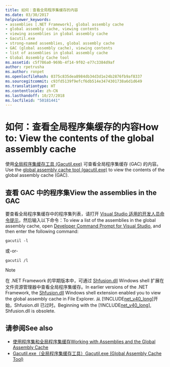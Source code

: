 ```yaml
---
title: 如何：查看全局程序集缓存的内容
ms.date: 03/30/2017
helpviewer_keywords:
- assemblies [.NET Framework], global assembly cache
- global assembly cache, viewing contents
- viewing assemblies in global assembly cache
- Gacutil.exe
- strong-named assemblies, global assembly cache
- GAC (global assembly cache), viewing contents
- list of assemblies in global assembly cache
- Global Assembly Cache tool
ms.assetid: c5f786a0-969b-4f14-9f02-e77c3384d9af
author: rpetrusha
ms.author: ronpet
ms.openlocfilehash: 0375c835dea8984db34d3d1e24b2876fb9af8337
ms.sourcegitcommit: c93fd5139f9efcf6db514e3474301738a6d1d649
ms.translationtype: HT
ms.contentlocale: zh-CN
ms.lasthandoff: 10/27/2018
ms.locfileid: "50181441"
---
```

# <a name="how-to-view-the-contents-of-the-global-assembly-cache"></a><span data-ttu-id="366dc-102">如何：查看全局程序集缓存的内容</span><span class="sxs-lookup"><span data-stu-id="366dc-102">How to: View the contents of the global assembly cache</span></span>

<span data-ttu-id="366dc-103">使用[全局程序集缓存工具 (Gacutil.exe)](../tools/gacutil-exe-gac-tool.md) 可查看全局程序集缓存 (GAC) 的内容。</span><span class="sxs-lookup"><span data-stu-id="366dc-103">Use the [global assembly cache tool (gacutil.exe)](../tools/gacutil-exe-gac-tool.md) to view the contents of the global assembly cache (GAC).</span></span>

## <a name="view-the-assemblies-in-the-gac"></a><span data-ttu-id="366dc-104">查看 GAC 中的程序集</span><span class="sxs-lookup"><span data-stu-id="366dc-104">View the assemblies in the GAC</span></span>

<span data-ttu-id="366dc-105">要查看全局程序集缓存中的程序集列表，请打开 [Visual Studio 适用的开发人员命令提示](../tools/developer-command-prompt-for-vs.md)，然后输入以下命令：</span><span class="sxs-lookup"><span data-stu-id="366dc-105">To view a list of the assemblies in the global assembly cache, open [Developer Command Prompt for Visual Studio](../tools/developer-command-prompt-for-vs.md), and then enter the following command:</span></span>

```shell
gacutil -l
```

<span data-ttu-id="366dc-106">或</span><span class="sxs-lookup"><span data-stu-id="366dc-106">-or-</span></span>

```shell
gacutil /l
```

> [!NOTE]
> <span data-ttu-id="366dc-107">在 .NET Framework 的早期版本中，可通过 [Shfusion.dll](https://docs.microsoft.com/previous-versions/dotnet/netframework-4.0/34149zk3(v=vs.100)) Windows shell 扩展在文件资源管理器中查看全局程序集缓存。</span><span class="sxs-lookup"><span data-stu-id="366dc-107">In earlier versions of the .NET Framework, the [Shfusion.dll](https://docs.microsoft.com/previous-versions/dotnet/netframework-4.0/34149zk3(v=vs.100)) Windows shell extension enabled you to view the global assembly cache in File Explorer.</span></span> <span data-ttu-id="366dc-108">从 [!INCLUDE[net_v40_long](../../../includes/net-v40-long-md.md)]开始，Shfusion.dll 已过时。</span><span class="sxs-lookup"><span data-stu-id="366dc-108">Beginning with the [!INCLUDE[net_v40_long](../../../includes/net-v40-long-md.md)], Shfusion.dll is obsolete.</span></span>

## <a name="see-also"></a><span data-ttu-id="366dc-109">请参阅</span><span class="sxs-lookup"><span data-stu-id="366dc-109">See also</span></span>

- [<span data-ttu-id="366dc-110">使用程序集和全局程序集缓存</span><span class="sxs-lookup"><span data-stu-id="366dc-110">Working with Assemblies and the Global Assembly Cache</span></span>](working-with-assemblies-and-the-gac.md)
- [<span data-ttu-id="366dc-111">Gacutil.exe（全局程序集缓存工具）</span><span class="sxs-lookup"><span data-stu-id="366dc-111">Gacutil.exe (Global Assembly Cache Tool)</span></span>](../tools/gacutil-exe-gac-tool.md)